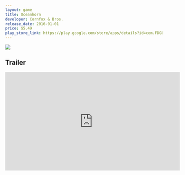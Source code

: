 ```yaml
---
layout: game
title: Oceanhorn
developer: Cornfox & Bros.
release_date: 2016-01-01
price: $5.49
play_store_link: https://play.google.com/store/apps/details?id=com.FDGEntertainment.Oceanhorn.gp
---
```


<!-- Write your game description here. -->

<!-- Add your image embeds here. Remember to place images in assets/images/ -->
<img src="{{ 'assets/images/oceanhorn_gameplay.jpg' | relative_url }}" />
<!-- IMPORTANT: Please manually place the image file 'oceanhorn_original_gameplay.jpg' into the 'assets/images/' directory. -->

<!-- Optional: Add a rating section -->
<!-- ## My Rating
<!-- **Overall:** ⭐⭐⭐⭐☆ -->

<!-- Optional: Add a trailer section -->
## Trailer
<iframe width="560" height="315" src="https://www.youtube.com/embed/YJxpQ8KGRa8?si=gKp4SAShtlEGzi1D" title="YouTube video player" frameborder="0" allow="accelerometer; autoplay; clipboard-write; encrypted-media; gyroscope; picture-in-picture; web-share" referrerpolicy="strict-origin-when-cross-origin" allowfullscreen></iframe>